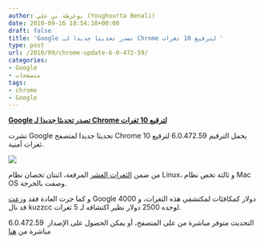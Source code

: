 ```yaml
---
author: يوغرطة بن علي (Youghourta Benali)
date: 2010-09-16 18:54:18+00:00
draft: false
title: 'Google تصدر تحديثا جديدا لـ Chrome لترقيع 10 ثغرات '
type: post
url: /2010/09/chrome-update-6-0-472-59/
categories:
- Google
- متصفحات
tags:
- chrome
- Google
---
```


**[Google تصدر تحديثا جديدا لـ Chrome لترقيع 10 ثغرات](https://www.it-scoop.com/2010/09/chrome-update-6-0-472-59/)**




نشرت Google تحديثا جديدا لمتصفح Chrome يحمل الترقيم 6.0.472.59 لترقيع 10 ثغرات أمنية.




[![](https://www.it-scoop.com/wp-content/uploads/2010/01/chrome_bugs-e1264950836525.jpg)
](https://www.it-scoop.com/2010/09/chrome-update-6-0-472-59/)


من ضمن [الثغرات العشر](http://googlechromereleases.blogspot.com/2010/09/stable-beta-channel-updates_14.html) المرقعة، اثنتان تخصان نظام Linux، و ثالثة تخص نظام Mac OS وصفت بالحرجة.

و كما جرت العادة فقد [وزعت](http://googlechromereleases.blogspot.com/2010/09/stable-beta-channel-updates_14.html) Google 4000 دولار كمكافئات لمكتشفي هذه الثغرات، و قد نال kuzzcc لوحده 2500 دولار نظير اكتشافه لـ 5 ثغرات.

التحديث متوفر مباشرة من على المتصفح، أو يمكن الحصول على الإصدار  6.0.472.59 مباشرة من [هنا](http://www.google.com/chrome)
